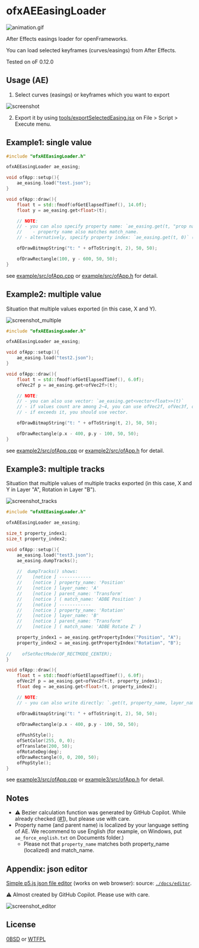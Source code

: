 # ofxAEEasingLoader

![animation.gif](./docs/animation.gif)

After Effects easings loader for openFrameworks.

You can load selected keyframes (curves/easings) from After Effects.

Tested on oF 0.12.0

## Usage (AE)

1. Select curves (easings) or keyframes which you want to export

![screenshot](./docs/screenshot.png)

2. Export it by using [tools/exportSelectedEasing.jsx](tools/exportSelectedEasing.jsx) on File > Script > Execute menu.

## Example1: single value

```cpp
#include "ofxAEEasingLoader.h"

ofxAEEasingLoader ae_easing;

void ofApp::setup(){
    ae_easing.load("test.json");
}

void ofApp::draw(){
    float t = std::fmodf(ofGetElapsedTimef(), 14.0f);
    float y = ae_easing.get<float>(t);

    // NOTE:
    // - you can also specify property name: `ae_easing.get(t, "prop name")`
    //    - property name also matches match_name.
    // - alternatively, specify property index: `ae_easing.get(t, 0)` ( `.get(t)` is short for `.get(t, 0)` )

    ofDrawBitmapString("t: " + ofToString(t, 2), 50, 50);

    ofDrawRectangle(100, y - 600, 50, 50);
}
```

see [example/src/ofApp.cpp](example/src/ofApp.cpp) or [example/src/ofApp.h](example/src/ofApp.h) for detail.

## Example2: multiple value

Situation that multiple values exported (in this case, X and Y).

![screenshot_multiple](./docs/screenshot_multiple.png)

```cpp
#include "ofxAEEasingLoader.h"

ofxAEEasingLoader ae_easing;

void ofApp::setup(){
    ae_easing.load("test2.json");
}

void ofApp::draw(){
    float t = std::fmodf(ofGetElapsedTimef(), 6.0f);
    ofVec2f p = ae_easing.get<ofVec2f>(t);

    // NOTE:
    // - you can also use vector: `ae_easing.get<vector<float>>(t)`
    // - if values count are among 2~4, you can use ofVec2f, ofVec3f, ofVec4f.
    // - if exceeds it, you should use vector.

    ofDrawBitmapString("t: " + ofToString(t, 2), 50, 50);

    ofDrawRectangle(p.x - 400, p.y - 100, 50, 50);
}
```

see [example2/src/ofApp.cpp](example2/src/ofApp.cpp) or [example2/src/ofApp.h](example2/src/ofApp.h) for detail.

## Example3: multiple tracks

Situation that multiple values of multiple tracks exported (in this case, X and Y in Layer "A", Rotation in Layer "B").

![screenshot_tracks](./docs/screenshot_tracks.png)

```cpp
#include "ofxAEEasingLoader.h"

ofxAEEasingLoader ae_easing;

size_t property_index1;
size_t property_index2;

void ofApp::setup(){
    ae_easing.load("test3.json");
    ae_easing.dumpTracks();
    
    //  dumpTracks() shows:
    //    [notice ] ------------
    //    [notice ] property_name: 'Position'
    //    [notice ] layer_name: 'A'
    //    [notice ] parent_name: 'Transform'
    //    [notice ] ( match_name: 'ADBE Position' )
    //    [notice ] ------------
    //    [notice ] property_name: 'Rotation'
    //    [notice ] layer_name: 'B'
    //    [notice ] parent_name: 'Transform'
    //    [notice ] ( match_name: 'ADBE Rotate Z' )

    property_index1 = ae_easing.getPropertyIndex("Position", "A");
    property_index2 = ae_easing.getPropertyIndex("Rotation", "B");
    
//    ofSetRectMode(OF_RECTMODE_CENTER);
}

void ofApp::draw(){
    float t = std::fmodf(ofGetElapsedTimef(), 6.0f);
    ofVec2f p = ae_easing.get<ofVec2f>(t, property_index1);
    float deg = ae_easing.get<float>(t, property_index2);

    // NOTE:
    // - you can also write directly: `.get(t, property_name, layer_name, [parent_name])`

    ofDrawBitmapString("t: " + ofToString(t, 2), 50, 50);

    ofDrawRectangle(p.x - 400, p.y - 100, 50, 50);
    
    ofPushStyle();
    ofSetColor(255, 0, 0);
    ofTranslate(200, 50);
    ofRotateDeg(deg);
    ofDrawRectangle(0, 0, 200, 50);
    ofPopStyle();
}
```

see [example3/src/ofApp.cpp](example3/src/ofApp.cpp) or [example3/src/ofApp.h](example2/src/ofApp.h) for detail.

## Notes

- :warning: Bezier calculation function was generated by GitHub Copilot. While already checked ([#1](https://github.com/funatsufumiya/ofxAEEasingLoader/pull/1)), but please use with care.
- Property name (and parent name) is localized by your language setting of AE. We recommend to use English (for example, on Windows, put `ae_force_english.txt` on Documents folder.)
  - Please not that `property_name` matches both property_name (localized) and match_name. 

## Appendix: json editor

[Simple p5.js json file editor](https://funatsufumiya.github.io/ofxAEEasingLoader/editor/) (works on web browser): source: [`./docs/editor`](./docs/editor/).

:warning: Almost created by GitHub Copilot. Please use with care.

![screenshot_editor](./docs/screenshot_editor.png)

## License

[0BSD](./LICENSE_0BSD) or [WTFPL](./LICENSE_WTFPL)
